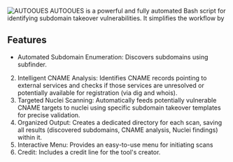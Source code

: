 ![AUTOOUES](https://github.com/user-attachments/assets/3cb7e0fe-4ded-4880-9adf-d6e09eae4c67)
AUTOOUES is a powerful and fully automated Bash script for identifying subdomain takeover vulnerabilities. It simplifies the workflow by
## Features
- Automated Subdomain Enumeration: Discovers subdomains using subfinder.
2. Intelligent CNAME Analysis: Identifies CNAME records pointing to external services and checks if those services are unresolved or potentially available for registration (via dig and whois).
3. Targeted Nuclei Scanning: Automatically feeds potentially vulnerable CNAME targets to nuclei using specific subdomain takeover templates for precise validation.
4. Organized Output: Creates a dedicated directory for each scan, saving all results (discovered subdomains, CNAME analysis, Nuclei findings) within it.
5. Interactive Menu: Provides an easy-to-use menu for initiating scans
6. Credit: Includes a credit line for the tool's creator.
